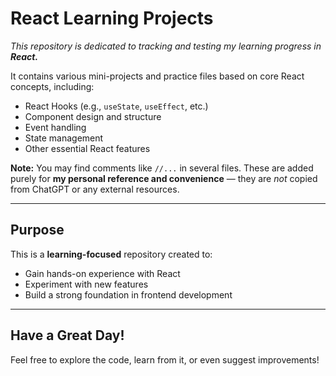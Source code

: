# React Learning Projects

*This repository is dedicated to tracking and testing my learning progress in **React.***

It contains various mini-projects and practice files based on core React concepts, including:

- React Hooks (e.g., `useState`, `useEffect`, etc.)
- Component design and structure
- Event handling
- State management
- Other essential React features

 **Note:** You may find comments like `//...` in several files. These are added purely for **my personal reference and convenience** — they are *not* copied from ChatGPT or any external resources.

---

## Purpose

This is a **learning-focused** repository created to:

- Gain hands-on experience with React
- Experiment with new features
- Build a strong foundation in frontend development

---

## Have a Great Day!

Feel free to explore the code, learn from it, or even suggest improvements!

